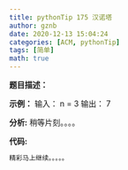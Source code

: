 ```yaml
---
title: pythonTip 175 汉诺塔
author: gznb
date: 2020-12-13 15:04:24
categories: [ACM, pythonTip]
tags: [简单]
math: true
---
```


**题目描述：**


**示例：**
输入：
n = 3
输出：
7


**分析:**
稍等片刻。。。。

**代码:**
```python
精彩马上继续。。。。。
```
